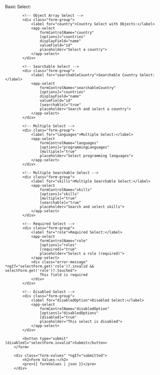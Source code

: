  <form [formGroup]="selectForm" (ngSubmit)="onSubmit()">
            <!-- Basic Select -->
            <div class="form-group">
                <label for="color">Basic Select:</label>
                <app-select
                    formControlName="color"
                    [options]="colors"
                    (selectionChange)="onSelectionChange($event)"
                    placeholder="Select a color">
                </app-select>
            </div>

            <!-- Object Array Select -->
            <div class="form-group">
                <label for="country">Country Select with Objects:</label>
                <app-select
                    formControlName="country"
                    [options]="countries"
                    displayField="name"
                    valueField="id"
                    placeholder="Select a country">
                </app-select>
            </div>

            <!-- Searchable Select -->
            <div class="form-group">
                <label for="searchableCountry">Searchable Country Select:</label>
                <app-select
                    formControlName="searchableCountry"
                    [options]="countries"
                    displayField="name"
                    valueField="id"
                    [searchable]="true"
                    placeholder="Search and select a country">
                </app-select>
            </div>

            <!-- Multiple Select -->
            <div class="form-group">
                <label for="languages">Multiple Select:</label>
                <app-select
                    formControlName="languages"
                    [options]="programmingLanguages"
                    [multiple]="true"
                    placeholder="Select programming languages">
                </app-select>
            </div>

            <!-- Multiple Searchable Select -->
            <div class="form-group">
                <label for="skills">Multiple Searchable Select:</label>
                <app-select
                    formControlName="skills"
                    [options]="skills"
                    [multiple]="true"
                    [searchable]="true"
                    placeholder="Search and select skills">
                </app-select>
            </div>

            <!-- Required Select -->
            <div class="form-group">
                <label for="role">Required Select:</label>
                <app-select
                    formControlName="role"
                    [options]="roles"
                    [required]="true"
                    placeholder="Select a role (required)">
                </app-select>
                <div class="error-message" *ngIf="selectForm.get('role')?.invalid && selectForm.get('role')?.touched">
                    This field is required
                </div>
            </div>

            <!-- Disabled Select -->
            <div class="form-group">
                <label for="disabledOption">Disabled Select:</label>
                <app-select
                    formControlName="disabledOption"
                    [options]="disabledOptions"
                    [disabled]="true"
                    placeholder="This select is disabled">
                </app-select>
            </div>

            <button type="submit" [disabled]="selectForm.invalid">Submit</button>
        </form>

        <div class="form-values" *ngIf="submitted">
            <h2>Form Values:</h2>
            <pre>{{ formValues | json }}</pre>
        </div>
